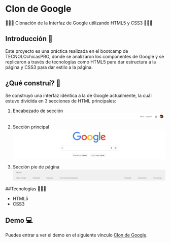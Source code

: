 # Clon de Google
👩🏽‍💻 Clonación de la Interfaz de Google utilizando HTML5 y CSS3 👩🏽‍💻
## Introducción 📖
Este proyecto es una práctica realizada en el bootcamp de TECNOLOchicasPRO, donde se analizaron los componentes de Google y se replicaron a través de tecnologías como HTML5 para dar estructura a la página y CSS3 para dar estilo a la página.
## ¿Qué construí? 🧱
Se construyó una interfaz idéntica a la de Google actualmente, la cuál estuvo dividida en 3 secciones de HTML principales:

1. Encabezado de sección
![1. Encabezado de sección](images/screenshot1.png)

3. Sección principal
![2. Sección principal](images/screenshot2.png)

5. Sección pie de página
![3. Sección pie de página](images/screenshot3.png)

##Tecnologías 👩🏽‍💻
+ HTML5
+ CSS3

## Demo 💻
Puedes entrar a ver el demo en el siguiente vínculo [Clon de Google](https://goggle-clon.netlify.app/).



